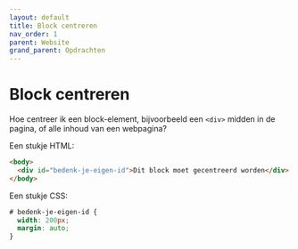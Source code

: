 ```yaml
---
layout: default
title: Block centreren
nav_order: 1
parent: Website
grand_parent: Opdrachten
---
```


# Block centreren

Hoe centreer ik een block-element, bijvoorbeeld een `<div>` midden in de pagina, of alle inhoud van een webpagina?

Een stukje HTML:

```html
<body>
  <div id="bedenk-je-eigen-id">Dit block moet gecentreerd worden</div>
</body>
```

Een stukje CSS:

```css
# bedenk-je-eigen-id {
  width: 200px;
  margin: auto;
}
```  

